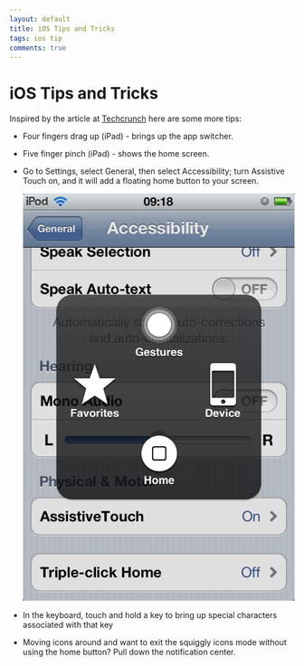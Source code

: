 ```yaml
---
layout: default
title: iOS Tips and Tricks
tags: ios tip
comments: true
---
```

# iOS Tips and Tricks

Inspired by the article at [Techcrunch](http://techcrunch.com/2011/12/26/ios-tips-and-tricks-iphone-ipad/) here are some more tips:

* Four fingers drag up (iPad) - brings up the app switcher.

* Five finger pinch (iPad) - shows the home screen.

* Go to Settings, select General, then select Accessibility; turn Assistive Touch on, and it will add a floating home button to your screen.

    ![Assistive Touch](/assets/img/ios-assistive-touch.png)

* In the keyboard, touch and hold a key to bring up special characters associated with that key

* Moving icons around and want to exit the squiggly icons mode without using the home button? Pull down the notification center.
